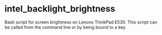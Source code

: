 intel_backlight_brightness
==========================

Bash script for screen brightness on Lenovo ThinkPad E530. This script can be called from the command line or by being bound to a key.
